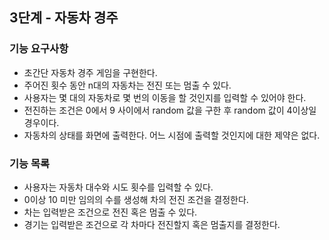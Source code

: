 ## 3단계 - 자동차 경주

### 기능 요구사항
- 초간단 자동차 경주 게임을 구현한다.
- 주어진 횟수 동안 n대의 자동차는 전진 또는 멈출 수 있다.
- 사용자는 몇 대의 자동차로 몇 번의 이동을 할 것인지를 입력할 수 있어야 한다.
- 전진하는 조건은 0에서 9 사이에서 random 값을 구한 후 random 값이 4이상일 경우이다.
- 자동차의 상태를 화면에 출력한다. 어느 시점에 출력할 것인지에 대한 제약은 없다.

### 기능 목록
- 사용자는 자동차 대수와 시도 횟수를 입력할 수 있다.
- 0이상 10 미만 임의의 수를 생성해 차의 전진 조건을 결정한다.
- 차는 입력받은 조건으로 전진 혹은 멈출 수 있다.
- 경기는 입력받은 조건으로 각 차마다 전진할지 혹은 멈출지를 결정한다.